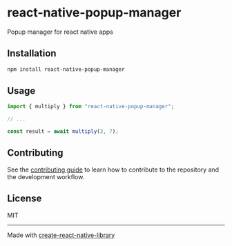 # react-native-popup-manager
Popup manager for react native apps
## Installation

```sh
npm install react-native-popup-manager
```

## Usage

```js
import { multiply } from "react-native-popup-manager";

// ...

const result = await multiply(3, 7);
```

## Contributing

See the [contributing guide](CONTRIBUTING.md) to learn how to contribute to the repository and the development workflow.

## License

MIT

---

Made with [create-react-native-library](https://github.com/callstack/react-native-builder-bob)
